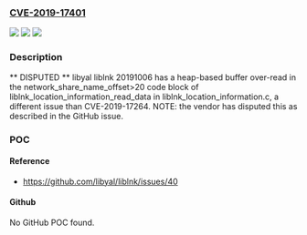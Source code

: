 ### [CVE-2019-17401](https://cve.mitre.org/cgi-bin/cvename.cgi?name=CVE-2019-17401)
![](https://img.shields.io/static/v1?label=Product&message=n%2Fa&color=blue)
![](https://img.shields.io/static/v1?label=Version&message=n%2Fa&color=blue)
![](https://img.shields.io/static/v1?label=Vulnerability&message=n%2Fa&color=brighgreen)

### Description

** DISPUTED ** libyal liblnk 20191006 has a heap-based buffer over-read in the network_share_name_offset>20 code block of liblnk_location_information_read_data in liblnk_location_information.c, a different issue than CVE-2019-17264. NOTE: the vendor has disputed this as described in the GitHub issue.

### POC

#### Reference
- https://github.com/libyal/liblnk/issues/40

#### Github
No GitHub POC found.

